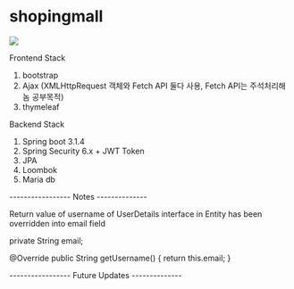 # shopingmall


<img width="{80%}" src="https://github.com/Imadeveloperrr/shopingmall/assets/99321607/54ffe5db-39d5-40a2-9d30-3b4bd6cd5de1"/>


Frontend Stack

1. bootstrap
2. Ajax (XMLHttpRequest 객체와 Fetch API 둘다 사용, Fetch API는 주석처리해놈 공부목적)
3. thymeleaf

Backend Stack
1. Spring boot 3.1.4
2. Spring Security 6.x + JWT Token
3. JPA
4. Loombok
5. Maria db


----------------- Notes  -------------- 

Return value of username of UserDetails interface in Entity has been overridden into email field

private String email;

@Override
public String getUsername() {
    return this.email;
    }

----------------- Future Updates -------------- 

